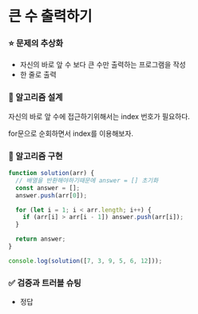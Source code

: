 # 큰 수 출력하기

### ⭐ 문제의 추상화

- 자신의 바로 앞 수 보다 큰 수만 출력하는 프로그램을 작성
- 한 줄로 출력

### 🔧 알고리즘 설계

자신의 바로 앞 수에 접근하기위해서는 index 번호가 필요하다.

for문으로 순회하면서 index를 이용해보자.

### 🔨 알고리즘 구현

```js
function solution(arr) {
  // 배열을 반환해야하기때문에 answer = [] 초기화
  const answer = [];
  answer.push(arr[0]);

  for (let i = 1; i < arr.length; i++) {
    if (arr[i] > arr[i - 1]) answer.push(arr[i]);
  }

  return answer;
}

console.log(solution([7, 3, 9, 5, 6, 12]));
```

### ✅ 검증과 트러블 슈팅

- 정답
